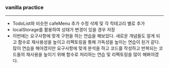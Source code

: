 ### vanilla practice

---

- TodoList와 비슷한 cafeMenu 추가 수정 삭제 및 각 칵테고리 별로 추가
- localStorage를 활용하여 상태가 변경이 있을 경우 저장
- 이번에는 요구사항에 맞게 구현을 하는 연습을 해보았다. 새로운 개념들도 알게 되고 함수로 재사용성을 높이고 리펙토링을 통해 가독성을 높이는 연습이 된거 같다. 많이 연습을 해야겠지만 요구사항에 맞게 분석을 하고 코드를 작성하고 반복되는 코드들의 재사용을 높이기 위해 함수로 처리하는 연습 및 리펙토링을 많이 해봐야겠다.

###
